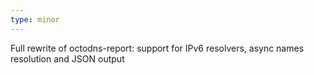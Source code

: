 ```yaml
---
type: minor
---
```

Full rewrite of octodns-report: support for IPv6 resolvers, async names resolution and JSON output